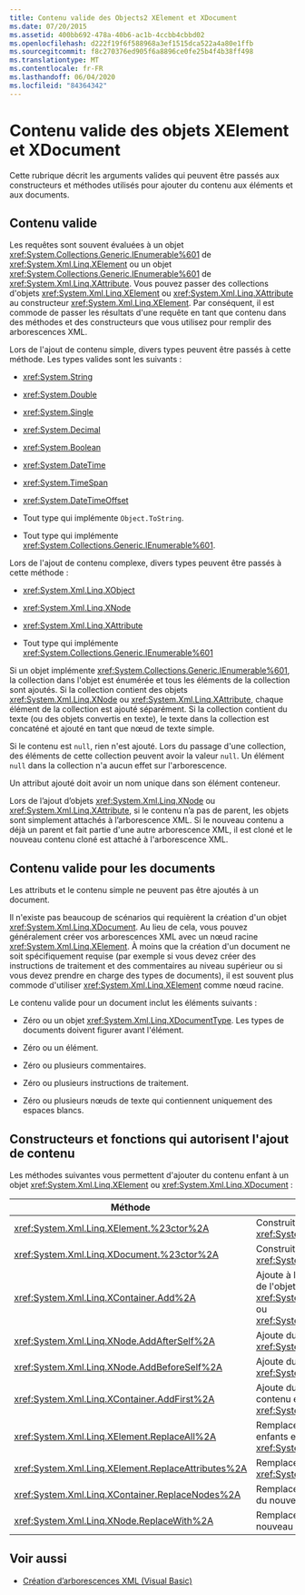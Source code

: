 ```yaml
---
title: Contenu valide des Objects2 XElement et XDocument
ms.date: 07/20/2015
ms.assetid: 400bb692-478a-40b6-ac1b-4ccbb4cbbd02
ms.openlocfilehash: d222f19f6f588968a3ef1515dca522a4a80e1ffb
ms.sourcegitcommit: f8c270376ed905f6a8896ce0fe25b4f4b38ff498
ms.translationtype: MT
ms.contentlocale: fr-FR
ms.lasthandoff: 06/04/2020
ms.locfileid: "84364342"
---
```

# <a name="valid-content-of-xelement-and-xdocument-objects"></a>Contenu valide des objets XElement et XDocument
Cette rubrique décrit les arguments valides qui peuvent être passés aux constructeurs et méthodes utilisés pour ajouter du contenu aux éléments et aux documents.  
  
## <a name="valid-content"></a>Contenu valide  
 Les requêtes sont souvent évaluées à un objet <xref:System.Collections.Generic.IEnumerable%601> de <xref:System.Xml.Linq.XElement> ou un objet <xref:System.Collections.Generic.IEnumerable%601> de <xref:System.Xml.Linq.XAttribute>. Vous pouvez passer des collections d'objets <xref:System.Xml.Linq.XElement> ou <xref:System.Xml.Linq.XAttribute> au constructeur <xref:System.Xml.Linq.XElement>. Par conséquent, il est commode de passer les résultats d'une requête en tant que contenu dans des méthodes et des constructeurs que vous utilisez pour remplir des arborescences XML.  
  
 Lors de l'ajout de contenu simple, divers types peuvent être passés à cette méthode. Les types valides sont les suivants :  
  
- <xref:System.String>  
  
- <xref:System.Double>  
  
- <xref:System.Single>  
  
- <xref:System.Decimal>  
  
- <xref:System.Boolean>  
  
- <xref:System.DateTime>  
  
- <xref:System.TimeSpan>  
  
- <xref:System.DateTimeOffset>  
  
- Tout type qui implémente `Object.ToString`.  
  
- Tout type qui implémente <xref:System.Collections.Generic.IEnumerable%601>.  
  
 Lors de l'ajout de contenu complexe, divers types peuvent être passés à cette méthode :  
  
- <xref:System.Xml.Linq.XObject>  
  
- <xref:System.Xml.Linq.XNode>  
  
- <xref:System.Xml.Linq.XAttribute>  
  
- Tout type qui implémente <xref:System.Collections.Generic.IEnumerable%601>  
  
 Si un objet implémente <xref:System.Collections.Generic.IEnumerable%601>, la collection dans l'objet est énumérée et tous les éléments de la collection sont ajoutés. Si la collection contient des objets <xref:System.Xml.Linq.XNode> ou <xref:System.Xml.Linq.XAttribute>, chaque élément de la collection est ajouté séparément. Si la collection contient du texte (ou des objets convertis en texte), le texte dans la collection est concaténé et ajouté en tant que nœud de texte simple.  
  
 Si le contenu est `null`, rien n'est ajouté. Lors du passage d'une collection, des éléments de cette collection peuvent avoir la valeur `null`. Un élément `null` dans la collection n'a aucun effet sur l'arborescence.  
  
 Un attribut ajouté doit avoir un nom unique dans son élément conteneur.  
  
 Lors de l’ajout d’objets <xref:System.Xml.Linq.XNode> ou <xref:System.Xml.Linq.XAttribute>, si le contenu n’a pas de parent, les objets sont simplement attachés à l’arborescence XML. Si le nouveau contenu a déjà un parent et fait partie d'une autre arborescence XML, il est cloné et le nouveau contenu cloné est attaché à l'arborescence XML.  
  
## <a name="valid-content-for-documents"></a>Contenu valide pour les documents  
 Les attributs et le contenu simple ne peuvent pas être ajoutés à un document.  
  
 Il n'existe pas beaucoup de scénarios qui requièrent la création d'un objet <xref:System.Xml.Linq.XDocument>. Au lieu de cela, vous pouvez généralement créer vos arborescences XML avec un nœud racine <xref:System.Xml.Linq.XElement>. À moins que la création d'un document ne soit spécifiquement requise (par exemple si vous devez créer des instructions de traitement et des commentaires au niveau supérieur ou si vous devez prendre en charge des types de documents), il est souvent plus commode d'utiliser <xref:System.Xml.Linq.XElement> comme nœud racine.  
  
 Le contenu valide pour un document inclut les éléments suivants :  
  
- Zéro ou un objet <xref:System.Xml.Linq.XDocumentType>. Les types de documents doivent figurer avant l'élément.  
  
- Zéro ou un élément.  
  
- Zéro ou plusieurs commentaires.  
  
- Zéro ou plusieurs instructions de traitement.  
  
- Zéro ou plusieurs nœuds de texte qui contiennent uniquement des espaces blancs.  
  
## <a name="constructors-and-functions-that-allow-adding-content"></a>Constructeurs et fonctions qui autorisent l'ajout de contenu  
 Les méthodes suivantes vous permettent d'ajouter du contenu enfant à un objet <xref:System.Xml.Linq.XElement> ou <xref:System.Xml.Linq.XDocument> :  
  
|Méthode|Description|  
|------------|-----------------|  
|<xref:System.Xml.Linq.XElement.%23ctor%2A>|Construit un objet <xref:System.Xml.Linq.XElement>.|  
|<xref:System.Xml.Linq.XDocument.%23ctor%2A>|Construit un objet <xref:System.Xml.Linq.XDocument>.|  
|<xref:System.Xml.Linq.XContainer.Add%2A>|Ajoute à la fin du contenu enfant de l'objet <xref:System.Xml.Linq.XElement> ou <xref:System.Xml.Linq.XDocument>.|  
|<xref:System.Xml.Linq.XNode.AddAfterSelf%2A>|Ajoute du contenu après l'objet <xref:System.Xml.Linq.XNode>.|  
|<xref:System.Xml.Linq.XNode.AddBeforeSelf%2A>|Ajoute du contenu avant l'objet <xref:System.Xml.Linq.XNode>.|  
|<xref:System.Xml.Linq.XContainer.AddFirst%2A>|Ajoute du contenu au début du contenu enfant de l'objet <xref:System.Xml.Linq.XContainer>.|  
|<xref:System.Xml.Linq.XElement.ReplaceAll%2A>|Remplace tout le contenu (nœuds enfants et attributs) d'un objet <xref:System.Xml.Linq.XElement>.|  
|<xref:System.Xml.Linq.XElement.ReplaceAttributes%2A>|Remplace les attributs d'un objet <xref:System.Xml.Linq.XElement>.|  
|<xref:System.Xml.Linq.XContainer.ReplaceNodes%2A>|Remplace les nœuds enfants par du nouveau contenu.|  
|<xref:System.Xml.Linq.XNode.ReplaceWith%2A>|Remplace un nœud par du nouveau contenu.|  
  
## <a name="see-also"></a>Voir aussi

- [Création d’arborescences XML (Visual Basic)](creating-xml-trees.md)
